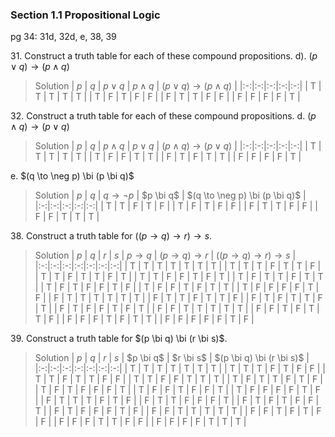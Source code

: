 ### Section 1.1 Propositional Logic
pg 34: 31d, 32d, e, 38, 39

31\. Construct a truth table for each of these compound propositions.
d). $(p \lor q) \to (p \land q)$
>Solution
| $p$ | $q$ | $p \lor q$ | $p \land q$ | $(p \lor q) \to (p \land q)$ |
|:-:|:-:|:-:|:-:|:-:|
| T | T | T | T | T |
| T | F | T | F | F |
| F | T | T | F | F |
| F | F | F | F | T |

32\. Construct a truth table for each of these compound propositions.
d. $(p \land q) \to (p \lor q)$
>Solution
| $p$ | $q$ | $p \land q$ | $p \lor q$ | $(p \land q) \to (p \lor q)$ |
|:-:|:-:|:-:|:-:|:-:|
| T | T | T | T | T |
| T | F | F | T | T |
| F | T | F | T | T |
| F | F | F | F | T |

e. $(q \to \neg p) \bi (p \bi q)$
>Solution
| $p$ | $q$ | $q \to \neg p$ | $p \bi q$ | $(q \to \neg p) \bi (p \bi q)$ |
|:-:|:-:|:-:|:-:|:-:|
| T | T | F | T | F |
| T | F | T | F | F |
| F | T | T | F | F |
| F | F | T | T | T |

<!-- pagebreak -->
38\. Construct a truth table for $((p \to q) \to r) \to s$.
>Solution
| $p$ | $q$ | $r$ | $s$ | $p \to q$ | $(p \to q) \to r$ | $((p \to q) \to r) \to s$ |
|:-:|:-:|:-:|:-:|:-:|:-:|:-:|
| T | T | T | T | T | T | T |
| T | T | T | F | T | T | F |
| T | T | F | T | T | F | T |
| T | T | F | F | T | F | T |
| T | F | T | T | F | T | T |
| T | F | T | F | F | T | F |
| T | F | F | T | F | T | T |
| T | F | F | F | F | T | F |
| F | T | T | T | T | T | T |
| F | T | T | F | T | T | F |
| F | T | F | T | T | F | T |
| F | T | F | F | T | F | T |
| F | F | T | T | T | T | T |
| F | F | T | F | T | T | F |
| F | F | F | T | F | T | T |
| F | F | F | F | F | T | F |

<!-- pagebreak -->
39\. Construct a truth table for $(p \bi q) \bi (r \bi s)$.
>Solution
| $p$ | $q$ | $r$ | $s$ | $p \bi q$ | $r \bi s$ | $(p \bi q) \bi (r \bi s)$ |
|:-:|:-:|:-:|:-:|:-:|:-:|:-:|
| T | T | T | T | T | T | T |
| T | T | T | F | T | F | F |
| T | T | F | T | T | F | F |
| T | T | F | F | T | T | T |
| T | F | T | T | F | T | F |
| T | F | T | F | F | F | T |
| T | F | F | T | F | F | T |
| T | F | F | F | F | T | F |
| F | T | T | T | F | T | F |
| F | T | T | F | F | F | T |
| F | T | F | T | F | F | T |
| F | T | F | F | F | T | F |
| F | F | T | T | T | T | T |
| F | F | T | F | T | F | F |
| F | F | F | T | T | F | F |
| F | F | F | F | T | T | T |
